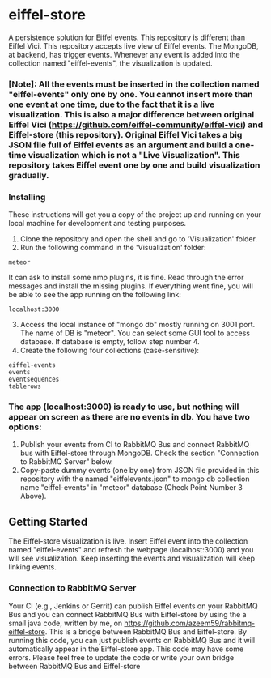 # eiffel-store
A persistence solution for Eiffel events. This repository is different than Eiffel Vici. This repository accepts live view of Eiffel
events. The MongoDB, at backend, has trigger events. Whenever any event is added into the collection named "eiffel-events", the 
visualization is updated. 

### [Note]: All the events must be inserted in the collection named "eiffel-events" only one by one. You cannot insert more than one event at one time, due to the fact that it is a live visualization. This is also a major difference between original Eiffel Vici (https://github.com/eiffel-community/eiffel-vici) and Eiffel-store (this repository). Original Eiffel Vici takes a big JSON file full of Eiffel events as an argument and build a one-time visualization which is not a "Live Visualization". This repository takes Eiffel event one by one and build visualization gradually.  

### Installing

These instructions will get you a copy of the project up and running on your local machine for development and testing purposes.

1) Clone the repository and open the shell and go to 'Visualization' folder. 
2) Run the following command in the 'Visualization' folder:        

```
meteor
```
It can ask to install some nmp plugins, it is fine. Read through the error messages and install the missing plugins. If everything
went fine, you will be able to see the app running on the following link:

```
localhost:3000
```

3) Access the local instance of "mongo db" mostly running on 3001 port. The name of DB is "meteor". 
You can select some GUI tool to access database. If database is empty, follow step number 4. 
4) Create the following four collections (case-sensitive):

```
eiffel-events
events
eventsequences
tablerows
```

### The app (localhost:3000) is ready to use, but nothing will appear on screen as there are no events in db. You have two options:

1) Publish your events from CI to RabbitMQ Bus and connect RabbitMQ bus with Eiffel-store through MongoDB. Check the section "Connection to RabbitMQ Server" below.
2) Copy-paste dummy events (one by one) from JSON file provided in this repository with the named "eiffelevents.json" to mongo db collection name "eiffel-events" in "meteor" database (Check Point Number 3 Above).


## Getting Started

The Eiffel-store visualization is live. Insert Eiffel event into the collection named "eiffel-events" and refresh the webpage 
(localhost:3000) and you will see visualization. Keep inserting the events and visualization will keep linking events.

### Connection to RabbitMQ Server

Your CI (e.g., Jenkins or Gerrit) can publish Eiffel events on your RabbitMQ Bus and you can connect RabbitMQ Bus with Eiffel-store by using the a small java code, written by me, on https://github.com/azeem59/rabbitmq-eiffel-store. This is a bridge between RabbitMQ Bus and Eiffel-store. By running this code, you can just publish events on RabbitMQ Bus and it will automatically appear in the Eiffel-store app.
This code may have some errors. Please feel free to update the code or write your own bridge between RabbitMQ Bus and Eiffel-store


